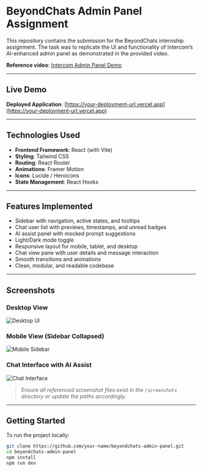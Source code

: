 # BeyondChats Admin Panel Assignment

This repository contains the submission for the BeyondChats internship assignment. The task was to replicate the UI and functionality of Intercom’s AI-enhanced admin panel as demonstrated in the provided video.

**Reference video**: [Intercom Admin Panel Demo](https://drive.google.com/file/d/1WVvh4VmKJQ6jisIbzfutVmmeZj7IuD4c/view?usp=sharing)

---

## Live Demo

**Deployed Application**: [https://your-deployment-url.vercel.app](https://your-deployment-url.vercel.app)

---

## Technologies Used

- **Frontend Framework**: React (with Vite)
- **Styling**: Tailwind CSS
- **Routing**: React Router
- **Animations**: Framer Motion
- **Icons**: Lucide / Heroicons
- **State Management**: React Hooks

---

## Features Implemented

- Sidebar with navigation, active states, and tooltips
- Chat user list with previews, timestamps, and unread badges
- AI assist panel with mocked prompt suggestions
- Light/Dark mode toggle
- Responsive layout for mobile, tablet, and desktop
- Chat view pane with user details and message interaction
- Smooth transitions and animations
- Clean, modular, and readable codebase

---

## Screenshots

### Desktop View

![Desktop UI](./screenshots/desktop-view.png)

### Mobile View (Sidebar Collapsed)

![Mobile Sidebar](./screenshots/mobile-sidebar.png)

### Chat Interface with AI Assist

![Chat Interface](./screenshots/chat-interface.png)

> _Ensure all referenced screenshot files exist in the `/screenshots` directory or update the paths accordingly._

---

## Getting Started

To run the project locally:

```bash
git clone https://github.com/your-name/beyondchats-admin-panel.git
cd beyondchats-admin-panel
npm install
npm run dev

